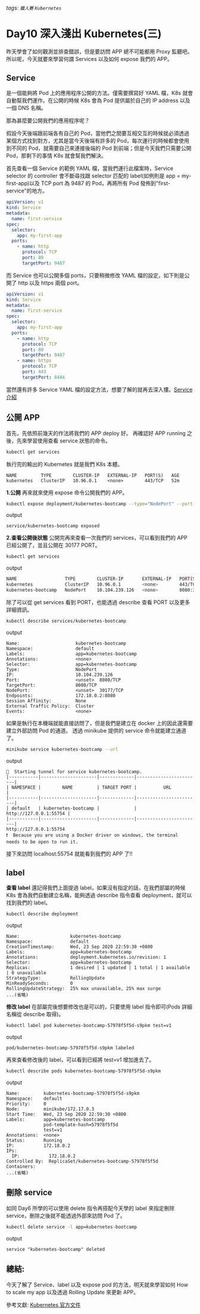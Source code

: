 ###### tags: `鐵人賽` `Kubernetes`

# Day10 深入淺出 Kubernetes(三)

昨天學會了如何觀測並排查錯誤，但是要訪問 APP 總不可能都用 Proxy 監聽吧。所以呢，今天就要來學習何謂 Services 以及如何 expose 我們的 APP。

## Service

是一個能夠將 Pod 上的應用程序公開的方法。僅需要撰寫好 YAML 檔，K8s 就會自動幫我們運作。在公開的時候 K8s 會為 Pod 提供屬於自己的 IP address 以及一個 DNS 名稱。

那為甚麼要公開我們的應用程序呢？

假設今天後端跟前端各有自己的 Pod，當他們之間要互相交互的時候就必須透過某個方式找到對方，尤其是當今天後端有許多的 Pod，每次運行的時候都會使用到不同的 Pod，就需要自己來連接後端的 Pod 到前端；但是今天我們只需要公開 Pod，那剩下的事情 K8s 就會幫我們解決。

首先查看一個 Service 的範例 YAML 檔，當我們運行此檔案時，Service selector 的 controller 會不斷尋找跟 selector 匹配的 label(如例則是 app = my-first-app)以及 TCP port 為 9487 的 Pod，再將所有 Pod 發佈到"first-service"的地方。

```yaml
apiVersion: v1
kind: Service
metadata:
  name: first-service
spec:
  selector:
    app: my-first-app
  ports:
    - name: http
      protocol: TCP
      port: 80
      targetPort: 9487
```

而 Service 也可以公開多個 ports，只要稍微修改 YAML 檔的設定，如下則是公開了 http 以及 https 兩個 port。

```yaml
apiVersion: v1
kind: Service
metadata:
  name: first-service
spec:
  selector:
    app: my-first-app
  ports:
    - name: http
      protocol: TCP
      port: 80
      targetPort: 9487
    - name: https
      protocol: TCP
      port: 443
      targetPort: 8484
```

當然還有許多 Service YAML 檔的設定方法，想要了解的就再去深入摟。[Service 介紹](https://kubernetes.io/docs/concepts/services-networking/service/)

## 公開 APP

首先，先依照前幾天的作法將我們的 APP deploy 好。
再確認好 APP running 之後，先來學習使用查看 service 狀態的命令。

```bash
kubectl get services
```

執行完的輸出的 Kubernetes 就是我們 K8s 本體。

```
NAME         TYPE        CLUSTER-IP   EXTERNAL-IP   PORT(S)   AGE
kubernetes   ClusterIP   10.96.0.1    <none>        443/TCP   52m
```

**1.公開**
再來就來使用 expose 命令公開我們的 APP。

```bash
kubectl expose deployment/kubernetes-bootcamp --type="NodePort" --port 8080
```

output

```
service/kubernetes-bootcamp exposed
```

**2.查看公開後狀態**
公開完再來查看一次我們的 services，可以看到我們的 APP 已經公開了，並且公開在 30177 PORT。

```bash
kubectl get services
```

output

```bash
NAME                  TYPE        CLUSTER-IP       EXTERNAL-IP   PORT(S)          AGE
kubernetes            ClusterIP   10.96.0.1        <none>        443/TCP          57m
kubernetes-bootcamp   NodePort    10.104.239.126   <none>        8080:30177/TCP   5s
```

除了可以從 get services 看到 PORT，也能透過 describe 查看 PORT 以及更多詳細資訊。

```bash
kubectl describe services/kubernetes-bootcamp
```

output

```
Name:                     kubernetes-bootcamp
Namespace:                default
Labels:                   app=kubernetes-bootcamp
Annotations:              <none>
Selector:                 app=kubernetes-bootcamp
Type:                     NodePort
IP:                       10.104.239.126
Port:                     <unset>  8080/TCP
TargetPort:               8080/TCP
NodePort:                 <unset>  30177/TCP
Endpoints:                172.18.0.2:8080
Session Affinity:         None
External Traffic Policy:  Cluster
Events:                   <none>
```

如果是執行在本機端就能直接訪問了，但是我們是建立在 docker 上的因此還需要建立外部訪問 Pod 的通道。
透過 minikube 提供的 service 命令就能建立通道了。

```bash
minikube service kubernetes-bootcamp --url
```

output

```
🏃  Starting tunnel for service kubernetes-bootcamp.
|-----------|---------------------|-------------|------------------------|
| NAMESPACE |        NAME         | TARGET PORT |          URL           |
|-----------|---------------------|-------------|------------------------|
| default   | kubernetes-bootcamp |             | http://127.0.0.1:55754 |
|-----------|---------------------|-------------|------------------------|
http://127.0.0.1:55754
❗  Because you are using a Docker driver on windows, the terminal needs to be open to run it.
```

接下來訪問 localhost:55754 就能看到我們的 APP 了!!

## label

**查看 label**
還記得我們上面提過 label，如果沒有指定的話，在我們部屬的時候 K8s 會為我們自動建立名稱，能夠透過 describe 指令查看 deployment，就可以找到我們的 label。

```bash
kubectl describe deployment
```

output

```
Name:                   kubernetes-bootcamp
Namespace:              default
CreationTimestamp:      Wed, 23 Sep 2020 22:59:30 +0800
Labels:                 app=kubernetes-bootcamp
Annotations:            deployment.kubernetes.io/revision: 1
Selector:               app=kubernetes-bootcamp
Replicas:               1 desired | 1 updated | 1 total | 1 available | 0 unavailable
StrategyType:           RollingUpdate
MinReadySeconds:        0
RollingUpdateStrategy:  25% max unavailable, 25% max surge
...(省略)
```

**修改 label**
在部屬完後想要修改也是可以的，只要使用 label 指令即可(Pods 詳細名稱從 describe 取得)。

```bash
kubectl label pod kubernetes-bootcamp-57978f5f5d-s9pkm test=v1
```

output

```
pod/kubernetes-bootcamp-57978f5f5d-s9pkm labeled
```

再來查看修改後的 label，可以看到已經將 test=v1 增加進去了。

```bash
kubectl describe pods kubernetes-bootcamp-57978f5f5d-s9pkm
```

output

```
Name:         kubernetes-bootcamp-57978f5f5d-s9pkm
Namespace:    default
Priority:     0
Node:         minikube/172.17.0.3
Start Time:   Wed, 23 Sep 2020 22:59:30 +0800
Labels:       app=kubernetes-bootcamp
              pod-template-hash=57978f5f5d
              test=v1
Annotations:  <none>
Status:       Running
IP:           172.18.0.2
IPs:
  IP:           172.18.0.2
Controlled By:  ReplicaSet/kubernetes-bootcamp-57978f5f5d
Containers:
...(省略)
```

## 刪除 service

如同 Day6 所學的可以使用 delete 指令再搭配今天學的 label 來指定刪除 service，刪除之後就不能透過外部來訪問 Pod 了。

```bash
kubectl delete service -l app=kubernetes-bootcamp
```

output

```
service "kubernetes-bootcamp" deleted
```

## 總結:

今天了解了 Service、label 以及 expose pod 的方法，明天就來學習如何 How to scale my app 以及透過 Rolling Update 來更新 APP。

參考文獻:
[Kubernetes 官方文件](https://kubernetes.io/docs/home/)
